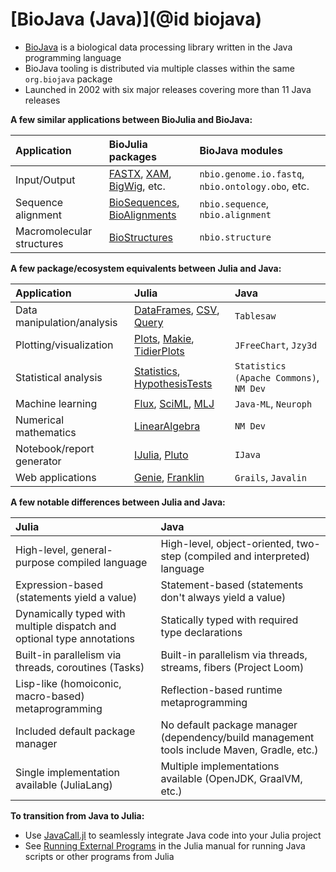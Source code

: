 # [BioJava (Java)](@id biojava)

* [BioJava](https://biojava.org/index.html) is a biological data processing
  library written in the Java programming language
* BioJava tooling is distributed via multiple classes within the same
  `org.biojava` package
* Launched in 2002 with six major releases covering more than 11 Java releases

**A few similar applications between BioJulia and BioJava:**

| Application               | BioJulia packages                                                                                                                               | BioJava modules                                   |
|:--------------------------|:------------------------------------------------------------------------------------------------------------------------------------------------|:--------------------------------------------------|
| Input/Output              | [FASTX](https://biojulia.dev/FASTX.jl/stable/), [XAM](https://biojulia.dev/XAM.jl/stable/), [BigWig](https://biojulia.dev/BigWig.jl/dev/), etc. | `nbio.genome.io.fastq`, `nbio.ontology.obo`, etc. |
| Sequence alignment        | [BioSequences](https://biojulia.dev/BioSequences.jl/stable/), [BioAlignments](https://biojulia.dev/BioAlignments.jl/stable/)                    | `nbio.sequence`, `nbio.alignment`                 |
| Macromolecular structures | [BioStructures](https://biojulia.dev/BioStructures.jl/stable/)                                                                                  | `nbio.structure`                                  |

**A few package/ecosystem equivalents between Julia and Java:**

| Application                | Julia                                                                                                                                                  | Java                                    |
|:---------------------------|:-------------------------------------------------------------------------------------------------------------------------------------------------------|:----------------------------------------|
| Data manipulation/analysis | [DataFrames](https://dataframes.juliadata.org/stable/), [CSV](https://csv.juliadata.org/stable/), [Query](https://www.queryverse.org/Query.jl/stable/) | `Tablesaw`                              |
| Plotting/visualization     | [Plots](https://docs.juliaplots.org/stable/), [Makie](https://docs.makie.org/stable/), [TidierPlots](https://github.com/TidierOrg/TidierPlots.jl)      | `JFreeChart`, `Jzy3d`                   |
| Statistical analysis       | [Statistics](https://docs.julialang.org/en/v1/stdlib/Statistics/), [HypothesisTests](https://github.com/JuliaStats/HypothesisTests.jl)                 | `Statistics (Apache Commons)`, `NM Dev` |
| Machine learning           | [Flux](https://fluxml.ai/Flux.jl/stable/), [SciML](https://sciml.ai/),  [MLJ](https://alan-turing-institute.github.io/MLJ.jl/stable/)                  | `Java-ML`, `Neuroph`                    |
| Numerical mathematics      | [LinearAlgebra](https://docs.julialang.org/en/v1/stdlib/LinearAlgebra/)                                                                                | `NM Dev`                                |
| Notebook/report generator  | [IJulia](https://julialang.github.io/IJulia.jl/stable/), [Pluto](https://plutojl.org/)                                                                 | `IJava`                                 |
| Web applications           | [Genie](https://genieframework.com/), [Franklin](https://franklinjl.org/)                                                                              | `Grails`, `Javalin`                     |

**A few notable differences between Julia and Java:**

| Julia                                                                  | Java                                                                                       |
|:-----------------------------------------------------------------------|:-------------------------------------------------------------------------------------------|
| High-level, general-purpose compiled language                          | High-level, object-oriented, two-step (compiled and interpreted) language                  |
| Expression-based (statements yield a value)                            | Statement-based (statements don't always yield a value)                                    |
| Dynamically typed with multiple dispatch and optional type annotations | Statically typed with required type declarations                                           |
| Built-in parallelism via threads, coroutines (Tasks)                   | Built-in parallelism via threads, streams, fibers (Project Loom)                           |
| Lisp-like (homoiconic, macro-based) metaprogramming                    | Reflection-based runtime metaprogramming                                                   |
| Included default package manager                                       | No default package manager (dependency/build management tools include Maven, Gradle, etc.) |
| Single implementation available (JuliaLang)                            | Multiple implementations available (OpenJDK, GraalVM, etc.)                                |

**To transition from Java to Julia:**
* Use [JavaCall.jl](https://juliainterop.github.io/JavaCall.jl/) to seamlessly
  integrate Java code into your Julia project
* See [Running External
  Programs](https://docs.julialang.org/en/v1/manual/running-external-programs/)
  in the Julia manual for running Java scripts or other programs from Julia

